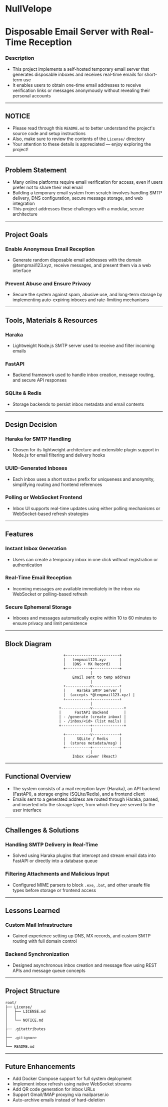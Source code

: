 # NullVelope

# Disposable Email Server with Real-Time Reception

### Description

- This project implements a self-hosted temporary email server that generates disposable inboxes and receives real-time emails for short-term use
- It enables users to obtain one-time email addresses to receive verification links or messages anonymously without revealing their personal accounts

---

## NOTICE

- Please read through this `README.md` to better understand the project's source code and setup instructions
- Also, make sure to review the contents of the `License/` directory
- Your attention to these details is appreciated — enjoy exploring the project!

---

## Problem Statement

- Many online platforms require email verification for access, even if users prefer not to share their real email
- Building a temporary email system from scratch involves handling SMTP delivery, DNS configuration, secure message storage, and web integration
- This project addresses these challenges with a modular, secure architecture

---

## Project Goals

### Enable Anonymous Email Reception

- Generate random disposable email addresses with the domain @tempmail123.xyz, receive messages, and present them via a web interface

### Prevent Abuse and Ensure Privacy

- Secure the system against spam, abusive use, and long-term storage by implementing auto-expiring inboxes and rate-limiting mechanisms

---

## Tools, Materials & Resources

### Haraka

- Lightweight Node.js SMTP server used to receive and filter incoming emails

### FastAPI

- Backend framework used to handle inbox creation, message routing, and secure API responses

### SQLite & Redis

- Storage backends to persist inbox metadata and email contents

---

## Design Decision

### Haraka for SMTP Handling

- Chosen for its lightweight architecture and extensible plugin support in Node.js for email filtering and delivery hooks

### UUID-Generated Inboxes

- Each inbox uses a short `UUIDv4` prefix for uniqueness and anonymity, simplifying routing and frontend references

### Polling or WebSocket Frontend

- Inbox UI supports real-time updates using either polling mechanisms or WebSocket-based refresh strategies

---

## Features

### Instant Inbox Generation

- Users can create a temporary inbox in one click without registration or authentication

### Real-Time Email Reception

- Incoming messages are available immediately in the inbox via WebSocket or polling-based refresh

### Secure Ephemeral Storage

- Inboxes and messages automatically expire within 10 to 60 minutes to ensure privacy and limit persistence

---

## Block Diagram

```plaintext
                          +------------------------+
                          |   tempmail123.xyz      |
                          |   (DNS + MX Record)    |
                          +-----------+------------+
                                      |
                              Email sent to temp address
                                      |
                          +-----------v------------+
                          |     Haraka SMTP Server |
                          |  (accepts *@tempmail123.xyz) |
                          +-----------+------------+
                                      |
                        +-------------v--------------+
                        |      FastAPI Backend       |
                        | - /generate (create inbox) |
                        | - /inbox/<id> (list mails) |
                        +-------------+--------------+
                                      |
                          +-----------v------------+
                          |     SQLite / Redis     |
                          |  (stores metadata/msg) |
                          +-----------+------------+
                                      |
                              Inbox viewer (React)

```

---

## Functional Overview

- The system consists of a mail reception layer (Haraka), an API backend (FastAPI), a storage engine (SQLite/Redis), and a frontend client
- Emails sent to a generated address are routed through Haraka, parsed, and inserted into the storage layer, from which they are served to the user interface

---

## Challenges & Solutions

### Handling SMTP Delivery in Real-Time

- Solved using Haraka plugins that intercept and stream email data into FastAPI or directly into a database queue

### Filtering Attachments and Malicious Input

- Configured MIME parsers to block `.exe`, `.bat`, and other unsafe file types before storage or frontend access

---

## Lessons Learned

### Custom Mail Infrastructure

- Gained experience setting up DNS, MX records, and custom SMTP routing with full domain control

### Backend Synchronization

- Designed asynchronous inbox creation and message flow using REST APIs and message queue concepts

---

## Project Structure

```plaintext
root/
├── License/
│   ├── LICENSE.md
│   │
│   └── NOTICE.md
│
├── .gitattributes
│
├── .gitignore
│
└── README.md

```

---

## Future Enhancements

- Add Docker Compose support for full system deployment
- Implement inbox refresh using native WebSocket streams
- Add QR code generation for inbox URLs
- Support Gmail/IMAP proxying via mailparser.io
- Auto-archive emails instead of hard-deletion
